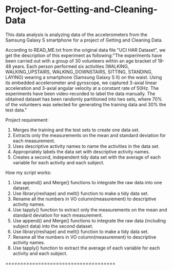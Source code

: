 Project-for-Getting-and-Cleaning-Data
=====================================

This data analysis is analyzing data of the accelerometers from the Samsung Galaxy S smartphone for a project of Getting and Cleaning Data. 

According to READ_ME.txt from the original data file "UCI HAR Dataset", we get the description of this experiment as following:"The experiments have been carried out with a group of 30 volunteers within an age bracket of 19-48 years. Each person performed six activities (WALKING, WALKING_UPSTAIRS, WALKING_DOWNSTAIRS, SITTING, STANDING, LAYING) wearing a smartphone (Samsung Galaxy S II) on the waist. Using its embedded accelerometer and gyroscope, we captured 3-axial linear acceleration and 3-axial angular velocity at a constant rate of 50Hz. The experiments have been video-recorded to label the data manually. The obtained dataset has been randomly partitioned into two sets, where 70% of the volunteers was selected for generating the training data and 30% the test data."

Project requirement:<br>
1. Merges the training and the test sets to create one data set.<br>
2. Extracts only the measurements on the mean and standard deviation for each measurement. <br>
3. Uses descriptive activity names to name the activities in the data set.<br>
4. Appropriately labels the data set with descriptive activity names. <br>
5. Creates a second, independent tidy data set with the average of each variable for each activity and each subject.<br> 

How my script works:<br>
1. Use append() and Merge() functions to integrate the raw data into one dataset.<br>
2. Use library(reshape) and melt() function to make a tidy data set.<br>
3. Rename all the numbers in VO column(measurement) to descriptive activity names.<br>
4. Use tapply() function to extract only the measurements on the mean and standard deviation for each measurement.<br>
5. Use append() and Merge() functions to integrate the raw data (including subject data) into the second dataset.<br>
6. Use library(reshape) and melt() function to make a tidy data set.<br>
7. Rename all the numbers in VO column(measurement) to descriptive activity names.<br>
8. Use tapply() function to extract the average of each variable for each activity and each subject. <br>

=====================================


